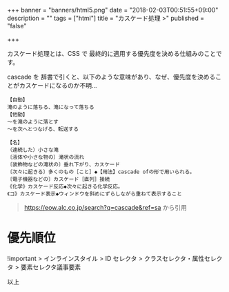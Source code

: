 +++
banner = "banners/html5.png"
date = "2018-02-03T00:51:55+09:00"
description = ""
tags = ["html"]
title = "カスケード処理 >"
published = "false"

+++

カスケード処理とは、CSS で 最終的に適用する優先度を決める仕組みのことです。

cascade を 辞書で引くと、以下のような意味があり、なぜ、優先度を決めることがカスケードになるのか不明...

<!--more-->

```
【自動】
滝のように落ちる、滝になって落ちる
【他動】
～を滝のように落とす
～を次へとつなげる、転送する

【名】
（連続した）小さな滝
〔液体や小さな物の〕滝状の流れ
〔装飾物などの滝状の〕垂れ下がり、カスケード
〔次々に起きる〕多くのもの［こと］◆【用法】cascade ofの形で用いられる。
〔電子機器などの〕カスケード［直列］接続
《化学》カスケード反応◆次々に起きる化学反応。
《コ》カスケード表示◆ウィンドウを斜めにずらしながら重ねて表示すること
```
> https://eow.alc.co.jp/search?q=cascade&ref=sa から引用


# 優先順位

!important > インラインスタイル > ID セレクタ > クラスセレクタ・属性セレクタ > 要素セレクタ議事要素

以上
